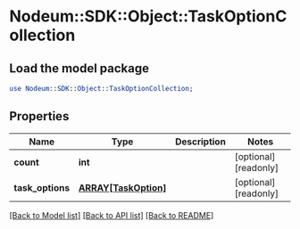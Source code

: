 # Nodeum::SDK::Object::TaskOptionCollection

## Load the model package
```perl
use Nodeum::SDK::Object::TaskOptionCollection;
```

## Properties
Name | Type | Description | Notes
------------ | ------------- | ------------- | -------------
**count** | **int** |  | [optional] [readonly] 
**task_options** | [**ARRAY[TaskOption]**](TaskOption.md) |  | [optional] [readonly] 

[[Back to Model list]](../README.md#documentation-for-models) [[Back to API list]](../README.md#documentation-for-api-endpoints) [[Back to README]](../README.md)


